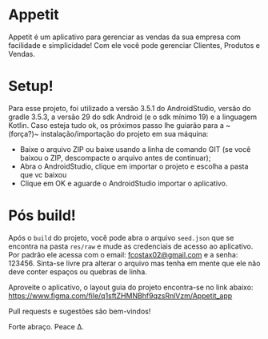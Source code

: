 # Appetit

Appetit é um aplicativo para gerenciar as vendas da sua empresa com facilidade e simplicidade!
Com ele você pode gerenciar Clientes, Produtos e Vendas.


# Setup!
Para esse projeto, foi utilizado a versão 3.5.1 do AndroidStudio, versão do gradle 3.5.3, a versão 29 do sdk Android (e o sdk mínimo 19) e a linguagem Kotlin. Caso esteja tudo ok, os próximos passo lhe guiarão para a ~(força?)~ instalação/importação do projeto em sua máquina:
  - Baixe o arquivo ZIP ou baixe usando a linha de comando GIT (se você baixou o ZIP, descompacte o arquivo antes de continuar);
  - Abra o AndroidStudio, clique em importar o projeto e escolha a pasta que vc baixou
  - Clique em OK e aguarde o AndroidStudio importar o aplicativo.
  
# Pós build!
Após o `build` do projeto, você pode abra o arquivo `seed.json` que se encontra na pasta `res/raw` e mude as credenciais de acesso ao aplicativo. Por padrão ele acessa com o email: fcostax02@gmail.com e a senha: 123456. Sinta-se livre pra alterar o arquivo mas tenha em mente que ele não deve conter espaços ou quebras de linha.

Aproveite o aplicativo, o layout guia do projeto encontra-se no link abaixo:
https://www.figma.com/file/q1sftZHMNBhf9qzsRnlVzm/Appetit_app

Pull requests e sugestões são bem-vindos!

Forte abraço. Peace Δ.
